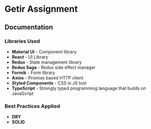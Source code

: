 # Getir Assignment

## Documentation

### Libraries Used

* **Material UI** - Component library 
* **React** - UI Library 
* **Redux** - State management library
* **Redux Saga** - Redux side effect manager
* **Formik** - Form library
* **Axios** - Promise based HTTP client
* **Styled Components** - CSS in JS tool
* **TypeScript** - Strongly typed programming language that builds on JavaScript

### Best Practices Applied

* **DRY**
* **SOLID**